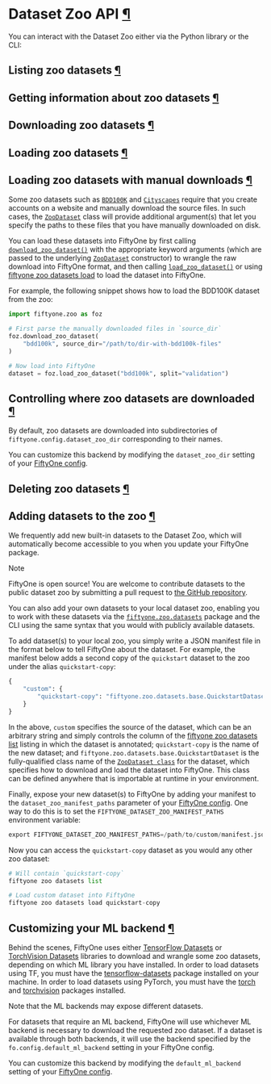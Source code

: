 # Dataset Zoo API [¶](\#dataset-zoo-api "Permalink to this headline")

You can interact with the Dataset Zoo either via the Python library or the CLI:

## Listing zoo datasets [¶](\#listing-zoo-datasets "Permalink to this headline")

## Getting information about zoo datasets [¶](\#getting-information-about-zoo-datasets "Permalink to this headline")

## Downloading zoo datasets [¶](\#downloading-zoo-datasets "Permalink to this headline")

## Loading zoo datasets [¶](\#loading-zoo-datasets "Permalink to this headline")

## Loading zoo datasets with manual downloads [¶](\#loading-zoo-datasets-with-manual-downloads "Permalink to this headline")

Some zoo datasets such as
[`BDD100K`](../api/fiftyone.zoo.datasets.base.html#fiftyone.zoo.datasets.base.BDD100KDataset "fiftyone.zoo.datasets.base.BDD100KDataset")
and [`Cityscapes`](../api/fiftyone.zoo.datasets.base.html#fiftyone.zoo.datasets.base.CityscapesDataset "fiftyone.zoo.datasets.base.CityscapesDataset") require
that you create accounts on a website and manually download the source files.
In such cases, the [`ZooDataset`](../api/fiftyone.zoo.datasets.html#fiftyone.zoo.datasets.ZooDataset "fiftyone.zoo.datasets.ZooDataset") class
will provide additional argument(s) that let you specify the paths to these
files that you have manually downloaded on disk.

You can load these datasets into FiftyOne by first calling
[`download_zoo_dataset()`](../api/fiftyone.zoo.datasets.html#fiftyone.zoo.datasets.download_zoo_dataset "fiftyone.zoo.datasets.download_zoo_dataset")
with the appropriate keyword arguments (which are passed to the underlying
[`ZooDataset`](../api/fiftyone.zoo.datasets.html#fiftyone.zoo.datasets.ZooDataset "fiftyone.zoo.datasets.ZooDataset") constructor) to wrangle
the raw download into FiftyOne format, and then calling
[`load_zoo_dataset()`](../api/fiftyone.zoo.datasets.html#fiftyone.zoo.datasets.load_zoo_dataset "fiftyone.zoo.datasets.load_zoo_dataset") or using
[fiftyone zoo datasets load](../cli/index.md#cli-fiftyone-zoo-datasets-load) to load the
dataset into FiftyOne.

For example, the following snippet shows how to load the BDD100K dataset from
the zoo:

```python
import fiftyone.zoo as foz

# First parse the manually downloaded files in `source_dir`
foz.download_zoo_dataset(
    "bdd100k", source_dir="/path/to/dir-with-bdd100k-files"
)

# Now load into FiftyOne
dataset = foz.load_zoo_dataset("bdd100k", split="validation")

```

## Controlling where zoo datasets are downloaded [¶](\#controlling-where-zoo-datasets-are-downloaded "Permalink to this headline")

By default, zoo datasets are downloaded into subdirectories of
`fiftyone.config.dataset_zoo_dir` corresponding to their names.

You can customize this backend by modifying the `dataset_zoo_dir` setting
of your [FiftyOne config](../user_guide/config.md#configuring-fiftyone).

## Deleting zoo datasets [¶](\#deleting-zoo-datasets "Permalink to this headline")

## Adding datasets to the zoo [¶](\#adding-datasets-to-the-zoo "Permalink to this headline")

We frequently add new built-in datasets to the Dataset Zoo, which will
automatically become accessible to you when you update your FiftyOne package.

Note

FiftyOne is open source! You are welcome to contribute datasets to the
public dataset zoo by submitting a pull request to
[the GitHub repository](https://github.com/voxel51/fiftyone).

You can also add your own datasets to your local dataset zoo, enabling you to
work with these datasets via the [`fiftyone.zoo.datasets`](../api/fiftyone.zoo.datasets.html#module-fiftyone.zoo.datasets "fiftyone.zoo.datasets") package and the
CLI using the same syntax that you would with publicly available datasets.

To add dataset(s) to your local zoo, you simply write a JSON manifest file in
the format below to tell FiftyOne about the dataset. For example, the manifest
below adds a second copy of the `quickstart` dataset to the zoo under the
alias `quickstart-copy`:

```python
{
    "custom": {
        "quickstart-copy": "fiftyone.zoo.datasets.base.QuickstartDataset"
    }
}

```

In the above, `custom` specifies the source of the dataset, which can be an
arbitrary string and simply controls the column of the
[fiftyone zoo datasets list](../cli/index.md#cli-fiftyone-zoo-datasets-list) listing in
which the dataset is annotated; `quickstart-copy` is the name of the new
dataset; and `fiftyone.zoo.datasets.base.QuickstartDataset` is the
fully-qualified class name of the
[`ZooDataset class`](../api/fiftyone.zoo.datasets.html#fiftyone.zoo.datasets.ZooDataset "fiftyone.zoo.datasets.ZooDataset") for the dataset,
which specifies how to download and load the dataset into FiftyOne. This class
can be defined anywhere that is importable at runtime in your environment.

Finally, expose your new dataset(s) to FiftyOne by adding your manifest to the
`dataset_zoo_manifest_paths` parameter of your
[FiftyOne config](../user_guide/config.md#configuring-fiftyone). One way to do this is to set the
`FIFTYONE_DATASET_ZOO_MANIFEST_PATHS` environment variable:

```python
export FIFTYONE_DATASET_ZOO_MANIFEST_PATHS=/path/to/custom/manifest.json

```

Now you can access the `quickstart-copy` dataset as you would any other zoo
dataset:

```python
# Will contain `quickstart-copy`
fiftyone zoo datasets list

# Load custom dataset into FiftyOne
fiftyone zoo datasets load quickstart-copy

```

## Customizing your ML backend [¶](\#customizing-your-ml-backend "Permalink to this headline")

Behind the scenes, FiftyOne uses either
[TensorFlow Datasets](https://www.tensorflow.org/datasets) or
[TorchVision Datasets](https://pytorch.org/vision/stable/datasets.html)
libraries to download and wrangle some zoo datasets, depending on which ML
library you have installed. In order to load datasets using TF, you must have
the [tensorflow-datasets](https://pypi.org/project/tensorflow-datasets)
package installed on your machine. In order to load datasets using PyTorch, you
must have the [torch](https://pypi.org/project/torch) and
[torchvision](https://pypi.org/project/torchvision) packages installed.

Note that the ML backends may expose different datasets.

For datasets that require an ML backend, FiftyOne will use whichever ML backend
is necessary to download the requested zoo dataset. If a dataset is available
through both backends, it will use the backend specified by the
`fo.config.default_ml_backend` setting in your FiftyOne config.

You can customize this backend by modifying the `default_ml_backend` setting
of your [FiftyOne config](../user_guide/config.md#configuring-fiftyone).

